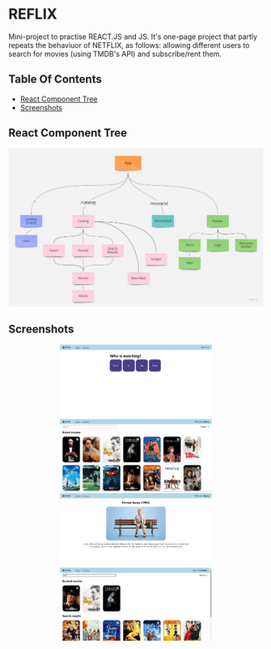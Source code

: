 # REFLIX
Mini-project to practise REACT.JS and JS. It's one-page project that partly repeats the behaviuor of NETFLIX, as follows: allowing different users to search for movies (using TMDB's API) and subscribe/rent them.


## Table Of Contents
- [React Component Tree](#tree)
- [Screenshots](#screenthots)

<a name="tree"></a>

## React Component Tree
<p align="center"><img src="public/readme/reflix-component-tree.jpg" width="600" /></p>


<a name="screenthots"></a>

## Screenshots 
<p align="center">
    <img src="public/readme/1.png" width="300" />
    <img src="public/readme/2.png" width="300" />
    <img src="public/readme/3.png" width="300" />
    <img src="public/readme/4.png" width="300" />
</p>

